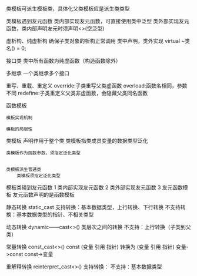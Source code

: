 
类模板可派生模板类，具体化父类模板应是派生类类型

类模板遇到友元函数
    类内部实现友元函数，可直接使用类中泛型
    类外部实现友元函数，类内部声明友元时须声明<>(空泛型)


虚析构、纯虚析构
    确保子类对象的析构正常调用
    类中声明，类外实现 virtual ~类名() = 0;

接口类
    类中所有函数为纯虚函数（构造函数除外）

多继承
    一个类继承多个接口

重写、重载、重定义
    override:子类重写父类虚函数
    overload:函数名相同，参数不同
    redefine:子类重定义父类非虚函数，会隐藏父类同名函数

函数模板

    模板实现机制

    模板的局限性


类模板 声明作用于整个类
      类模板指类成员变量的数据类型泛化


    类模板作为函数参数，须指定泛化类型


    类模板派生普通类
        类模板须指定泛化类型


模板类碰到友元函数
    1 类内部实现友元函数
    2 类外部实现友元函数
    3 友元函数模板
        友元函数声明的是函数模板




静态转换
    static_cast
    支持转换：基本数据类型，上行转换、下行转换
    不支持转换：基本数据类型的指针、不相关类型


动态转换
    dynamic——cast<>() 类层次之间的转换
    不支持：上行转换（子类到父类）
    




常量转换 const_cast<>()
    const (变量 引用 指针) 转换为 (变量 引用 指针)
    变量->const
    const->变量



重解释转换
    reinterpret_cast<>()
    支持转换：
    不支持：基本数据类型